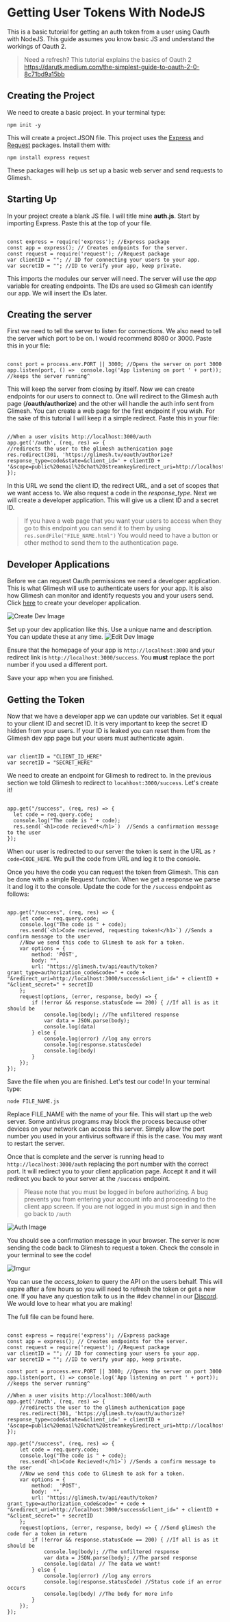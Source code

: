 ﻿# Getting User Tokens With NodeJS

This is a basic tutorial for getting an auth token from a user using Oauth with NodeJS. This guide assumes you know basic JS and understand the workings of Oauth 2.

> Need a refresh? This tutorial explains the basics of Oauth 2
> https://darutk.medium.com/the-simplest-guide-to-oauth-2-0-8c71bd9a15bb
  
## Creating the Project

We need to create a basic project. In your terminal type:

`npm init -y` 

This will create a project.JSON file. This project uses the 
[Express](https://www.npmjs.com/package/request)  and [Request](https://www.npmjs.com/package/request ) packages.  Install them with:

`npm install express request`


These packages will help us set up a basic web server and send requests to Glimesh.


## Starting Up

In your project create a blank JS file. I will title mine **auth.js**. Start by importing Express. Paste this at the top of your file.
```JS

const express = require('express'); //Express package
const app = express(); // Creates endpoints for the server.
const request = require('request'); //Request package
var clientID = ""; // ID for connecting your users to your app.
var secretID = ""; //ID to verify your app, keep private.

```
This imports the modules our server will need. The server will use the *app* variable for creating endpoints. The IDs are used so Glimesh can identify our app. We will insert the IDs later.

## Creating the server
  
First we need to tell the server to listen for connections. We also need to tell the server which port to be on. I would recommend 8080 or 3000.
Paste this in your file:
```JS

const port = process.env.PORT || 3000; //Opens the server on port 3000
app.listen(port, () =>  console.log('App listening on port ' + port));
//keeps the server running^

```

This will keep the server from closing by itself. Now we can create endpoints for our users to connect to. One will redirect to the Glimesh auth page (**/oauth/authorize**) and the other will handle the auth info sent from Glimesh. You can create a web page for the first endpoint if you wish. For the sake of this tutorial I will keep it a simple redirect.
Paste this in your file:
```JS

//When a user visits http://localhost:3000/auth
app.get('/auth', (req, res) => {
//redirects the user to the glimesh authenication page
res.redirect(301, 'https://glimesh.tv/oauth/authorize?response_type=code&state=&client_id=' + clientID + '&scope=public%20email%20chat%20streamkey&redirect_uri=http://localhost:3000/success');
});

```
In this URL we send the client ID,  the redirect URL,  and a set of scopes that we want access to. We also request a code in the *response_type*. Next we will create a developer application. This will give us a client ID and a secret ID.

> If you have a web page that you want your users to access when they go to this endpoint you can send it to them by using `res.sendFile("FILE_NAME.html")`
You would need to have a button or other method to send them to the authentication page.

## Developer Applications

Before we can request Oauth permissions we need a developer application. This is what Glimesh will use to authenticate users for your app. It is also how Glimesh can monitor and identify requests you and your users send.  Click [here](https://glimesh.tv/users/settings/applications) to create your developer application.

![Create Dev Image](https://i.imgur.com/BLIe7Tx.png)

Set up your dev application like this.  Use a unique name and description. You can update these at any time.
![Edit Dev Image](https://i.imgur.com/LOIJVyt.png)



Ensure that the homepage of your app is `http://localhost:3000` and your redirect link is `http://localhost:3000/success`. You **must** replace the port number if you used a different port.

Save your app when you are finished.

## Getting the Token

Now that we have a developer app we can update our variables. Set it equal to your client ID and secret ID. It is very important to keep the secret ID hidden from your users. If your ID is leaked you can reset them from the Glimesh dev app page but your users must authenticate again.
``` JS

var clientID = "CLIENT_ID_HERE"
var secretID = "SECRET_HERE"

```

We need to create an endpoint for Glimesh to redirect to. In the previous section we told Glimesh to redirect to `locahhost:3000/success`. Let's create it! 

``` JS

app.get("/success", (req, res) => {
  let code = req.query.code;
  console.log("The code is " + code);
  res.send(`<h1>code recieved!</h1>`)  //Sends a confirmation message to the user
});

```

When our user is redirected to our server the token is sent in the URL as `?code=CODE_HERE`. We pull the code from URL and log it to the console.

Once you have the code you can request the token from Glimesh. This can be done with a simple Request function. When we get a response we parse it and log it to the console. Update the code for the `/success` endpoint as follows:

```JS

app.get("/success", (req, res) => {
    let code = req.query.code;
    console.log("The code is " + code);
    res.send(`<h1>Code recieved, requesting token!</h1>`) //Sends a confirm message to the user
    //Now we send this code to Glimesh to ask for a token.
    var options = {
        method: 'POST',
        body: "",
        url: "https://glimesh.tv/api/oauth/token?grant_type=authorization_code&code=" + code + "&redirect_uri=http://localhost:3000/success&client_id=" + clientID + "&client_secret=" + secretID
    };
    request(options, (error, response, body) => {
        if (!error && response.statusCode == 200) { //If all is as it should be
            console.log(body); //The unfiltered response
            var data = JSON.parse(body);
            console.log(data)
        } else {
            console.log(error) //log any errors
            console.log(response.statusCode)
            console.log(body)
        }
    });
});

```
Save the file when you are finished. Let's test our code! In your terminal type:

`node FILE_NAME.js`

Replace FILE_NAME with the name of your file. This will start up the web server. Some antivirus programs may block the process because other devices on your network can access this server. Simply allow the port number you used in your antivirus software if this is the case. You may want to restart the server.

Once that is complete and the server is running head to `http://localhost:3000/auth` replacing the port number with the correct port. It will redirect you to your client application page. Accept it and it will redirect you back to your server at the `/success` endpoint.

>Please note that you must be logged in before authorizing. A bug prevents you from entering your account info and proceeding to the client app screen.
> If you are not logged in you must sign in and then go back to `/auth` 

![Auth Image](https://i.imgur.com/fWawNSS.png)

You should see a confirmation message in your browser. The server is now sending the code back to Glimesh to request a token. Check the console in your terminal to see the code!

![Imgur](https://i.imgur.com/67sv2eV.png)

You can use the *access_token* to query the API on the users behalf. This will expire after a few hours so you will need to refresh the token or get a new one.  If you have any question talk to us in the #dev channel in our [Discord](https://discord.gg/Glimesh).  We would love to hear what you are making!
  
The full file can be found here.

```JS

const express = require('express'); //Express package
const app = express(); // Creates endpoints for the server.
const request = require('request'); //Request package
var clientID = ""; // ID for connecting your users to your app.
var secretID = ""; //ID to verify your app, keep private.

const port = process.env.PORT || 3000; //Opens the server on port 3000
app.listen(port, () => console.log('App listening on port ' + port));
//keeps the server running^

//When a user visits http://localhost:3000/auth
app.get('/auth', (req, res) => {
	//redirects the user to the glimesh authenication page
	res.redirect(301, 'https://glimesh.tv/oauth/authorize?response_type=code&state=&client_id=' + clientID + '&scope=public%20email%20chat%20streamkey&redirect_uri=http://localhost:3000/success');
});

app.get("/success", (req, res) => {
	let code = req.query.code;
	console.log("The code is " + code);
	res.send(`<h1>Code Recieved!</h1>`) //Sends a confirm message to the user
	//Now we send this code to Glimesh to ask for a token.
	var options = {
		method:  'POST',
		body:  "",
		url: "https://glimesh.tv/api/oauth/token?grant_type=authorization_code&code=" + code + "&redirect_uri=http://localhost:3000/success&client_id=" + clientID + "&client_secret=" + secretID
	};
	request(options, (error, response, body) => { //Send glimesh the code for a token in return
		if (!error && response.statusCode == 200) { //If all is as it should be
			console.log(body); //The unfiltered response
			var data = JSON.parse(body); //The parsed response
			console.log(data) // The data we want!
		} else {
			console.log(error) //log any errors
			console.log(response.statusCode) //Status code if an error occurs
			console.log(body) //The body for more info
		}
	});
});

```